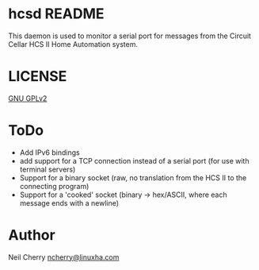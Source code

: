 # hcsd README

This daemon is used to monitor a serial port for messages from the Circuit Cellar HCS II Home Automation system.

# LICENSE
[GNU GPLv2](https://github.com/linuxha/hcsd/blob/master/LICENSE)

# ToDo
* Add IPv6 bindings
* add support for a TCP connection instead of a serial port (for use with terminal servers)
* Support for a binary socket (raw, no translation from the HCS II to the connecting program)
* Support for a 'cooked' socket (binary -> hex/ASCII, where each message ends with a newline)

# Author
Neil Cherry ncherry@linuxha.com

